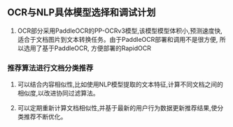 ## OCR与NLP具体模型选择和调试计划

1. OCR部分采用PaddleOCR的PP-OCRv3模型,该模型模型体积小,预测速度快,适合于文档图片到文本转换任务。由于PaddleOCR部署和调用不是很方便, 所以选用了基于PaddleOCR, 方便部署的RapidOCR

### 推荐算法进行文档分类推荐

1. 可以结合内容相似性,比如使用NLP模型提取的文本特征,计算不同文档之间的相似度,以改进协同过滤算法。

2. 可以定期重新计算文档相似性,并基于最新的用户行为数据更新推荐结果,使分类推荐不断优化。

